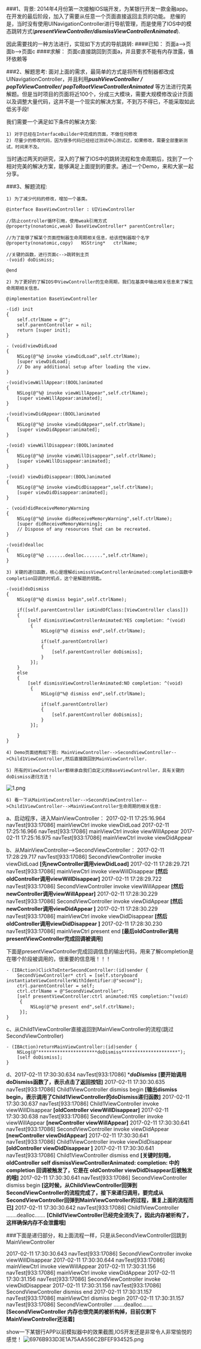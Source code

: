 ###1、背景:
2014年4月份第一次接触IOS端开发，为某银行开发一款金融app。
在开发的最后阶段，加入了需要从任意一个页面直接返回主页的功能。
悲催的是，当时没有使用UINavigationController进行导航管理，而是使用了IOS中的模态跳转方式(***presentViewController/dismissViewControllerAnimated***).

因此需要找的一种方法进行，实现如下方式的导航跳转:
####已知： 页面a-->页面b-->页面c
####求解： 页面c直接跳回到页面a，并且要求不能有内存泄露，循环依赖等

###2、解题思考:
面对上面的需求，最简单的方式是将所有控制器都改成UINavigationController，并且利用***pushViewController / popToViewController/ popToRootViewControllerAnimated*** 等方法进行完美解题。但是当时项目的页面将近100个，分成三大模块，需要大规模修改设计页面以及调整大量代码，这并不是一个现实的解决方案，不到万不得已，不能采取如此低劣手段!

我们需要一个满足如下条件的解决方案:
    
    1) 对于已经在InterfaceBuilder中完成的页面，不做任何修改
    2) 尽量少的修改代码，因为很多代码已经经过测试中心测试过，如果修改，需要全部重新测试，时间来不及。

当时通过两天的研究，深入的了解了IOS中的跳转流程和生命周期后，找到了一个相对完美的解决方案，能够满足上面提到的要求。通过一个Demo，来和大家一起分享。

###3、解题流程:

    1) 为了减少代码的修改，增加一个基类。
```
@interface BaseViewController : UIViewController

//防止controller循环引用，使用weak引用方式
@property(nonatomic,weak) BaseViewController* parentController;

//为了能够了解某个页面控制器生命周期相关信息，给该控制器取个名字
@property(nonatomic,copy)   NSString*   ctrlName;

//关键的函数，进行页面c-->跳转到主页
-(void) doDismiss;

@end
```

    2) 为了更好的了解IOS中ViewController的生命周期，我们在基类中输出相关信息来了解生命周期相关信息。

```
@implementation BaseViewController

-(id) init
{
    self.ctrlName = @"";
    self.parentController = nil;
    return [super init];
}

- (void)viewDidLoad
{
    NSLog(@"%@ invoke viewDidLoad",self.ctrlName);
    [super viewDidLoad];
    // Do any additional setup after loading the view.
}

-(void)viewWillAppear:(BOOL)animated
{
    NSLog(@"%@ invoke viewWillAppear",self.ctrlName);
    [super viewWillAppear:animated];
}

-(void)viewDidAppear:(BOOL)animated
{
    NSLog(@"%@ invoke viewDidAppear",self.ctrlName);
    [super viewDidAppear:animated];
}

-(void) viewWillDisappear:(BOOL)animated
{
    NSLog(@"%@ invoke viewWillDisappear",self.ctrlName);
    [super viewWillDisappear:animated];
}

-(void) viewDidDisappear:(BOOL)animated
{
    NSLog(@"%@ invoke viewDidDisappear",self.ctrlName);
    [super viewDidDisappear:animated];
}

- (void)didReceiveMemoryWarning
{
    NSLog(@"%@ invoke didReceiveMemoryWarning",self.ctrlName);
    [super didReceiveMemoryWarning];
    // Dispose of any resources that can be recreated.
}

-(void)dealloc
{
    NSLog(@"%@ .......dealloc.......",self.ctrlName);
}
```

    3) 关键的递归函数，核心是理解dismissViewControllerAnimated:completion函数中completion回调的时机点，这个是解题的钥匙。

```
-(void)doDismiss
{
    NSLog(@"%@ dismiss begin",self.ctrlName);
    
    if([self.parentController isKindOfClass:[ViewController class]])
    {
        [self dismissViewControllerAnimated:YES completion: ^(void)
         {
             NSLog(@"%@ dismiss end",self.ctrlName);
             
             if(self.parentController)
             {
                 [self.parentController doDismiss];
             }
         }];
    }
    else
    {
        [self dismissViewControllerAnimated:NO completion: ^(void)
         {
             NSLog(@"%@ dismiss end",self.ctrlName);
             
             if(self.parentController)
             {
                 [self.parentController doDismiss];
             }
         }];
        
    }
}
```
                                                                                                 
    4) Demo页面结构如下图: MainViewController-->SecondViewController-->Child1ViewController,然后直接跳回到MainViewController.

    5) 所有的ViewController都继承自我们自定义的BaseViewController，具有关键的doDismiss递归方法！
     
![1.png](http://upload-images.jianshu.io/upload_images/2635028-8c073722f17bfef6.png?imageMogr2/auto-orient/strip%7CimageView2/2/w/1240)

    6) 看一下从MainViewController-->SecondViewController-->Child1ViewController-->MainViewController生命周期的相关信息:

a、启动程序，进入MainViewController：
2017-02-11 17:25:16.964 navTest[933:17086] mainViewCtrl invoke viewDidLoad
2017-02-11 17:25:16.966 navTest[933:17086] mainViewCtrl invoke viewWillAppear
2017-02-11 17:25:16.975 navTest[933:17086] mainViewCtrl invoke viewDidAppear

b、从MainViewController-->SecondViewController：
2017-02-11 17:28:29.717 navTest[933:17086] SecondViewController invoke viewDidLoad **[先newController调用viewDidLoad]**
2017-02-11 17:28:29.721 navTest[933:17086] mainViewCtrl invoke viewWillDisappear **[然后oldController调用viewWillDisappear]**
2017-02-11 17:28:29.722 navTest[933:17086] SecondViewController invoke viewWillAppear **[然后newController调用viewWillAppear]**
2017-02-11 17:28:30.229 navTest[933:17086] SecondViewController invoke viewDidAppear **[然后newController调用viewDidAppear ]**
2017-02-11 17:28:30.229 navTest[933:17086] mainViewCtrl invoke viewDidDisappear **[然后oldController调用viewDidDisappear ]**
2017-02-11 17:28:30.230 navTest[933:17086] mainViewCtrl present end 
**[最后oldController调用presentViewController完成回调被调用]** 

下面是presentViewController完成回调信息的输出代码，用来了解completion是在哪个阶段被调用的，很重要的信息哦！！！
```
- (IBAction)ClickToEnterSecondController:(id)sender {
    SecondViewController* ctrl = [self.storyboard instantiateViewControllerWithIdentifier:@"second"];
    ctrl.parentController = self;
    ctrl.ctrlName = @"SecondViewController";
    [self presentViewController:ctrl animated:YES completion:^(void)
     {
         NSLog(@"%@ present end",self.ctrlName);
     }];
}
```

c、从Child1ViewController直接返回到MainViewController的流程(跳过SecondViewController)
```
- (IBAction)returnMainViewController:(id)sender {
    NSLog(@"**********************doDismiss*********************");
    [self doDismiss];
}
```
d、2017-02-11 17:30:30.634 navTest[933:17086] **********************doDismiss********************* **[要开始调用doDismiss函数了，表示点击了返回按钮]**
2017-02-11 17:30:30.635 navTest[933:17086] Child1ViewController dismiss begin  **[输出dismiss begin，表示调用了Child1ViewController的doDismiss递归函数]** 
2017-02-11 17:30:30.637 navTest[933:17086] Child1ViewController invoke viewWillDisappear **[oldController viewWillDisappear]**
2017-02-11 17:30:30.638 navTest[933:17086] SecondViewController invoke viewWillAppear **[newController viewWillAppear]**
2017-02-11 17:30:30.641 navTest[933:17086] SecondViewController invoke viewDidAppear **[newController viewDidAppear]**
2017-02-11 17:30:30.641 navTest[933:17086] Child1ViewController invoke viewDidDisappear **[oldController viewDidDisappear ]**
2017-02-11 17:30:30.641 navTest[933:17086] Child1ViewController dismiss end **[关键时刻哦，oldController self dismissViewControllerAnimated: completion: 中的completion 回调被触发了，它是在 oldController viewDidDisappear后被触发的哦]**
2017-02-11 17:30:30.641 navTest[933:17086] SecondViewController dismiss begin **[这时候，从ChildViewController回弹到SecondViewController的流程完成了，接下来递归调用，要完成从SecondViewController回弹到MainViewController的过程，重复上面的流程而已]**
2017-02-11 17:30:30.642 navTest[933:17086] Child1ViewController .......dealloc....... **[Child1ViewController已经完全消失了，因此内存被析构了，这样确保内存不会泄露哦]**

###下面是递归部分，和上面流程一样，只是从SecondViewController回跳到MainViewController

2017-02-11 17:30:30.643 navTest[933:17086] SecondViewController invoke viewWillDisappear
2017-02-11 17:30:30.644 navTest[933:17086] mainViewCtrl invoke viewWillAppear
2017-02-11 17:30:31.156 navTest[933:17086] mainViewCtrl invoke viewDidAppear
2017-02-11 17:30:31.156 navTest[933:17086] SecondViewController invoke viewDidDisappear
2017-02-11 17:30:31.156 navTest[933:17086] SecondViewController dismiss end
2017-02-11 17:30:31.157 navTest[933:17086] mainViewCtrl dismiss begin
2017-02-11 17:30:31.157 navTest[933:17086] SecondViewController .......dealloc.......  **[SecondViewController 内存也很完美的被析构掉，目前仅剩下MainViewController还活着]**

show一下某银行APP以前模拟器中的效果截图,IOS开发还是非常令人非常愉悦的感觉！
![6976B933D3E1A75AA556C2BFEF934525.png](http://upload-images.jianshu.io/upload_images/2635028-de14cef6a37dff06.png?imageMogr2/auto-orient/strip%7CimageView2/2/w/1240)



